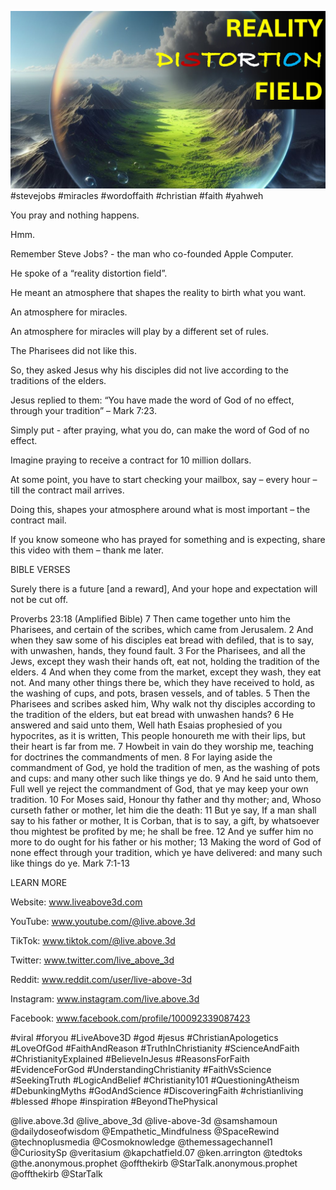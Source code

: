![Video cover image](../cover.jpg "cover photo")
#stevejobs #miracles #wordoffaith #christian #faith #yahweh

You pray and nothing happens.

Hmm.

Remember Steve Jobs? - the man who co-founded Apple Computer.

He spoke of a “reality distortion field”.

He meant an atmosphere that shapes the reality to birth what you want.

An atmosphere for miracles.

An atmosphere for miracles will play by a different set of rules.

The Pharisees did not like this. 

So, they asked Jesus why his disciples did not live according to the traditions of the elders.

Jesus replied to them: “You have made the word of God of no effect, through your tradition” – Mark 7:23.

Simply put - after praying, what you do, can make the word of God of no effect.

Imagine praying to receive a contract for 10 million dollars.

At some point, you have to start checking your mailbox, say – every hour – till the contract mail arrives.

Doing this, shapes your atmosphere around what is most important – the contract mail.

If you know someone who has prayed for something and is expecting, share this video with them – thank me later.



BIBLE VERSES

Surely there is a future [and a reward],
And your hope and expectation will not be cut off.

Proverbs 23:18 (Amplified Bible)
7 Then came together unto him the Pharisees, and certain of the scribes, which came from Jerusalem.
2 And when they saw some of his disciples eat bread with defiled, that is to say, with unwashen, hands, they found fault.
3 For the Pharisees, and all the Jews, except they wash their hands oft, eat not, holding the tradition of the elders.
4 And when they come from the market, except they wash, they eat not. And many other things there be, which they have received to hold, as the washing of cups, and pots, brasen vessels, and of tables.
5 Then the Pharisees and scribes asked him, Why walk not thy disciples according to the tradition of the elders, but eat bread with unwashen hands?
6 He answered and said unto them, Well hath Esaias prophesied of you hypocrites, as it is written, This people honoureth me with their lips, but their heart is far from me.
7 Howbeit in vain do they worship me, teaching for doctrines the commandments of men.
8 For laying aside the commandment of God, ye hold the tradition of men, as the washing of pots and cups: and many other such like things ye do.
9 And he said unto them, Full well ye reject the commandment of God, that ye may keep your own tradition.
10 For Moses said, Honour thy father and thy mother; and, Whoso curseth father or mother, let him die the death:
11 But ye say, If a man shall say to his father or mother, It is Corban, that is to say, a gift, by whatsoever thou mightest be profited by me; he shall be free.
12 And ye suffer him no more to do ought for his father or his mother;
13 Making the word of God of none effect through your tradition, which ye have delivered: and many such like things do ye.
Mark 7:1-13


LEARN MORE

Website: www.liveabove3d.com

YouTube: www.youtube.com/@live.above.3d

TikTok: www.tiktok.com/@live.above.3d

Twitter: www.twitter.com/live_above_3d

Reddit: www.reddit.com/user/live-above-3d

Instagram: www.instagram.com/live.above.3d

Facebook: www.facebook.com/profile/100092339087423

#viral #foryou #LiveAbove3D #god #jesus #ChristianApologetics #LoveOfGod #FaithAndReason #TruthInChristianity #ScienceAndFaith #ChristianityExplained #BelieveInJesus #ReasonsForFaith #EvidenceForGod #UnderstandingChristianity #FaithVsScience #SeekingTruth #LogicAndBelief #Christianity101 #QuestioningAtheism #DebunkingMyths #GodAndScience #DiscoveringFaith #christianliving #blessed #hope #inspiration #BeyondThePhysical

@live.above.3d @live_above_3d @live-above-3d @samshamoun @dailydoseofwisdom @Empathetic_Mindfulness @SpaceRewind @technoplusmedia @Cosmoknowledge @themessagechannel1 @CuriositySp @veritasium @kapchatfield.07 @ken.arrington @tedtoks @the.anonymous.prophet @offthekirb @StarTalk.anonymous.prophet @offthekirb @StarTalk